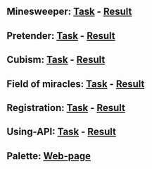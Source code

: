 ## Minesweeper: **[Task](https://docs.google.com/document/d/1hGj9L9Qhuetg3Na76XUHqTiZ_ig4nu2neia_1nrS01o/edit)** - **[Result](https://axissixa57.github.io/minesweeper/)**
## Pretender: **[Task](https://learn.paradox.red/js/task/task_5/task_5.pdf)** - **[Result](https://axissixa57.github.io/pretender/)**
## Cubism: **[Task](https://docs.google.com/document/d/1tujZxwsRo4dKjmRCYSNHwfkfYxp_m8maavr73WwrGsg/edit)** - **[Result](https://axissixa57.github.io/cubism/)**
## Field of miracles: **[Task](https://learn.paradox.red/js/task/task_6/task_6.pdf)** - **[Result](https://axissixa57.github.io/field-of-miracles/)**
## Registration: **[Task](https://docs.google.com/document/d/1XMyoIl2tOFcUpP3wqh4N3yf6z-SO8FhTvZMLds1h6NE/edit)** - **[Result](https://axissixa57.github.io/registration/)**
## Using-API: **[Task](https://docs.google.com/document/d/1f8mArr8ueNpY6SozuJZykEuA_YmBnRubWXpAQGDjuMY/edit)** - **[Result](https://axissixa57.github.io/using-API/)**
## Palette: **[Web-page](https://axissixa57.github.io/palette/)**
 

